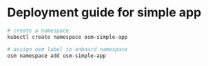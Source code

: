 # Deployment guide for simple app

```bash
# create a namespace
kubectl create namespace osm-simple-app

# assign osm label to onboard namespace
osm namespace add osm-simple-app

```

